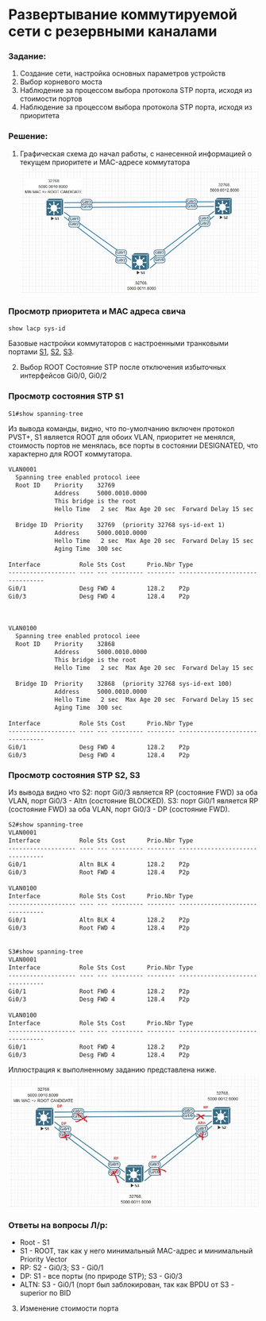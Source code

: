 # Развертывание коммутируемой сети с резервными каналами

###  Задание:
1. Создание сети, настройка основных параметров устройств
2. Выбор корневого моста
3. Наблюдение за процессом выбора протокола STP порта, исходя из стоимости портов
4. Наблюдение за процессом выбора протокола STP порта, исходя из приоритета

###  Решение:
1. Графическая схема до начал работы, с нанесенной информацией о текущем приоритете и MAC-адресе коммутатора
![](STP.jpg)
### Просмотр приоритета и MAC адреса свича
```
show lacp sys-id 
```
Базовые настройки коммутаторов c настроенными транковыми портами [S1](config/S1), [S2](config/S2), [S3](config/S3).

2. Выбор ROOT 
Состояние STP после отключения избыточных интерфейсов Gi0/0, Gi0/2
### Просмотр состояния STP S1
```
S1#show spanning-tree
```
Из вывода команды, видно, что по-умолчанию включен протокол PVST+, S1 является ROOT для обоих VLAN, приоритет не менялся, стоимость портов не менялась, все порты в состоянии DESIGNATED, что характерно для ROOT коммутатора. 
```
VLAN0001
  Spanning tree enabled protocol ieee
  Root ID    Priority    32769
             Address     5000.0010.0000
             This bridge is the root
             Hello Time   2 sec  Max Age 20 sec  Forward Delay 15 sec

  Bridge ID  Priority    32769  (priority 32768 sys-id-ext 1)
             Address     5000.0010.0000
             Hello Time   2 sec  Max Age 20 sec  Forward Delay 15 sec
             Aging Time  300 sec

Interface           Role Sts Cost      Prio.Nbr Type
------------------- ---- --- --------- -------- --------------------------------
Gi0/1               Desg FWD 4         128.2    P2p 
Gi0/3               Desg FWD 4         128.4    P2p 


          
VLAN0100
  Spanning tree enabled protocol ieee
  Root ID    Priority    32868
             Address     5000.0010.0000
             This bridge is the root
             Hello Time   2 sec  Max Age 20 sec  Forward Delay 15 sec

  Bridge ID  Priority    32868  (priority 32768 sys-id-ext 100)
             Address     5000.0010.0000
             Hello Time   2 sec  Max Age 20 sec  Forward Delay 15 sec
             Aging Time  300 sec

Interface           Role Sts Cost      Prio.Nbr Type
------------------- ---- --- --------- -------- --------------------------------
Gi0/1               Desg FWD 4         128.2    P2p 
Gi0/3               Desg FWD 4         128.4    P2p 
```
### Просмотр состояния STP S2, S3
Из вывода видно что 
S2: порт Gi0/3 является RP (состояние FWD) за оба VLAN, порт Gi0/3 - Altn (состояние BLOCKED).
S3: порт Gi0/1 является RP (состояние FWD) за оба VLAN, порт Gi0/3 - DP (состояние FWD).

```
S2#show spanning-tree
VLAN0001
Interface           Role Sts Cost      Prio.Nbr Type
------------------- ---- --- --------- -------- --------------------------------
Gi0/1               Altn BLK 4         128.2    P2p 
Gi0/3               Root FWD 4         128.4    P2p 
          
VLAN0100
Interface           Role Sts Cost      Prio.Nbr Type
------------------- ---- --- --------- -------- --------------------------------
Gi0/1               Altn BLK 4         128.2    P2p 
Gi0/3               Root FWD 4         128.4    P2p 


S3#show spanning-tree 
VLAN0001
Interface           Role Sts Cost      Prio.Nbr Type
------------------- ---- --- --------- -------- --------------------------------
Gi0/1               Root FWD 4         128.2    P2p 
Gi0/3               Desg FWD 4         128.4    P2p 
          
VLAN0100
Interface           Role Sts Cost      Prio.Nbr Type
------------------- ---- --- --------- -------- --------------------------------
Gi0/1               Root FWD 4         128.2    P2p 
Gi0/3               Desg FWD 4         128.4    P2p 

```
Иллюстрация к выполненному заданию представлена ниже.
![](STP2.jpg)

### Ответы на вопросы Л/р:
- Root - S1
- S1 - ROOT, так как у него минимальный MAC-адрес и минимальный Priority Vector
- RP: S2 - Gi0/3; S3 - Gi0/1
- DP: S1 - все порты (по природе STP); S3 - Gi0/3
- ALTN: S3 - Gi0/1 (порт был заблокирован, так как BPDU от S3 - superior по BID
3. Изменение стоимости порта
